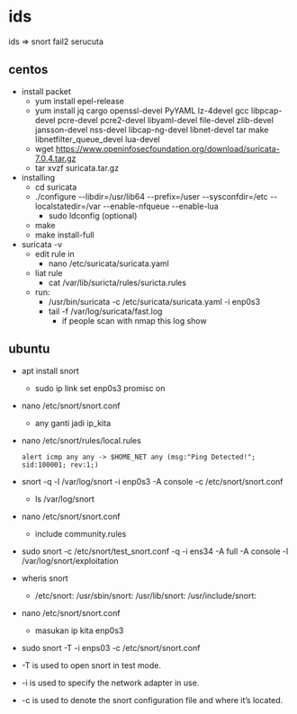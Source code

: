 # ids
ids => snort fail2 serucuta

## centos
- install packet
  -  yum install epel-release
  - yum install jq cargo openssl-devel PyYAML lz-4devel gcc libpcap-devel pcre-devel pcre2-devel libyaml-devel file-devel zlib-devel jansson-devel nss-devel libcap-ng-devel libnet-devel tar make libnetfilter_queue_devel lua-devel
  - wget https://www.openinfosecfoundation.org/download/suricata-7.0.4.tar.gz
  - tar xvzf suricata.tar.gz
- installing
  - cd suricata
  - ./configure --libdir=/usr/lib64 --prefix=/user --sysconfdir=/etc --localstatedir=/var --enable-nfqueue --enable-lua
    - sudo ldconfig (optional)
  - make
  - make install-full
- suricata -v
  - edit rule in
    - nano /etc/suricata/suricata.yaml
  - liat rule
    - cat /var/lib/suricta/rules/suricta.rules
  - run: 
    - /usr/bin/suricata -c /etc/suricata/suricata.yaml -i enp0s3
    - tail -f /var/log/suricata/fast.log
      - if people scan with nmap this log show
    
## ubuntu
- apt install snort
  - sudo ip link set enp0s3 promisc on
- nano /etc/snort/snort.conf
  - any ganti jadi ip_kita
- nano /etc/snort/rules/local.rules
  ```
  alert icmp any any -> $HOME_NET any (msg:"Ping Detected!"; sid:100001; rev:1;)
  ```
- snort -q -l /var/log/snort -i enp0s3 -A console -c /etc/snort/snort.conf
  - ls /var/log/snort

- nano /etc/snort/snort.conf
  - include community.rules
- sudo snort -c /etc/snort/test_snort.conf -q -i ens34 -A full -A console -l /var/log/snort/exploitation

- wheris snort
  - /etc/snort: /usr/sbin/snort: /usr/lib/snort: /usr/include/snort:
- nano /etc/snort/snort.conf
  - masukan ip kita enp0s3
-  sudo snort -T -i enps03 -c /etc/snort/snort.conf
  - -T is used to open snort in test mode.
  - -i is used to specify the network adapter in use.
  - -c is used to denote the snort configuration file and where it’s located.